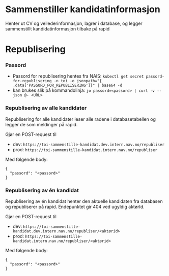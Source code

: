# Sammenstiller kandidatinformasjon

Henter ut CV og veilederinformasjon, lagrer i database, og legger sammenstillt kandidatinformasjon tilbake på rapid

# Republisering

### Passord 
- Passord for republisering hentes fra NAIS: `kubectl get secret passord-for-republisering -n toi -o jsonpath="{ .data['PASSORD_FOR_REPUBLISERING']}" | base64 -d`
- kan brukes slik på kommandolinja: `jo passord=<passord> | curl -v --json @- <URL>`

### Republisering av alle kandidater
Republisering for alle kandidater leser alle radene i databasetabellen og legger de som meldinger på rapid.

Gjør en POST-request til 
 - dev: `https://toi-sammenstille-kandidat.dev.intern.nav.no/republiser`
 - prod: `https://toi-sammenstille-kandidat.intern.nav.no/republiser`

Med følgende body:

    {
	  "passord": "<passord>"
    }

### Republisering av én kandidat
Republisering av én kandidat henter den aktuelle kandidaten fra databasen og republiserer på rapid. Endepunktet gir 404 ved ugyldig aktørId.

Gjør en POST-request til
- dev: `https://toi-sammenstille-kandidat.dev.intern.nav.no/republiser/<aktørid>`
- prod: `https://toi-sammenstille-kandidat.intern.nav.no/republiser/<aktørid>`

Med følgende body:

    {
	  "passord": "<passord>"
    }
